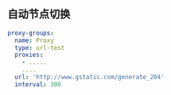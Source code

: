 <!--
 * @Description: 
 * @Version: 1.0
 * @Author: DaLao
 * @Email: dalao_li@163.com
 * @Date: 2022-02-09 00:15:04
 * @LastEditors: DaLao
 * @LastEditTime: 2022-02-09 00:15:04
-->


## 自动节点切换

```yaml
proxy-groups:
  name: Proxy
  type: url-test
  proxies:
    - .....
    ....
  url: 'http://www.gstatic.com/generate_204'
  interval: 300
```